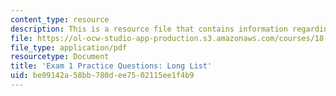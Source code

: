 ```yaml
---
content_type: resource
description: This is a resource file that contains information regarding long list.
file: https://ol-ocw-studio-app-production.s3.amazonaws.com/courses/18-05-introduction-to-probability-and-statistics-spring-2014/be09142a58bb780dee7502115ee1f4b9_MIT18_05S14_Prac_Exa1_Long.pdf
file_type: application/pdf
resourcetype: Document
title: 'Exam 1 Practice Questions: Long List'
uid: be09142a-58bb-780d-ee75-02115ee1f4b9
---
```

